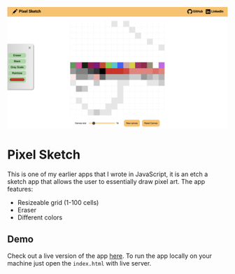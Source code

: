![An image of the app](/images/desktop.png)

# Pixel Sketch 

This is one of my earlier apps that I wrote in JavaScript, it is an etch a sketch app that allows the user to essentially draw pixel art. The app features: 
* Resizeable grid (1-100 cells)
* Eraser
* Different colors


## Demo 

Check out a live version of the app [here](https://pixel-sketch.herokuapp.com/index.html). To run the app locally on your machine just open the `index.html` with live server. 